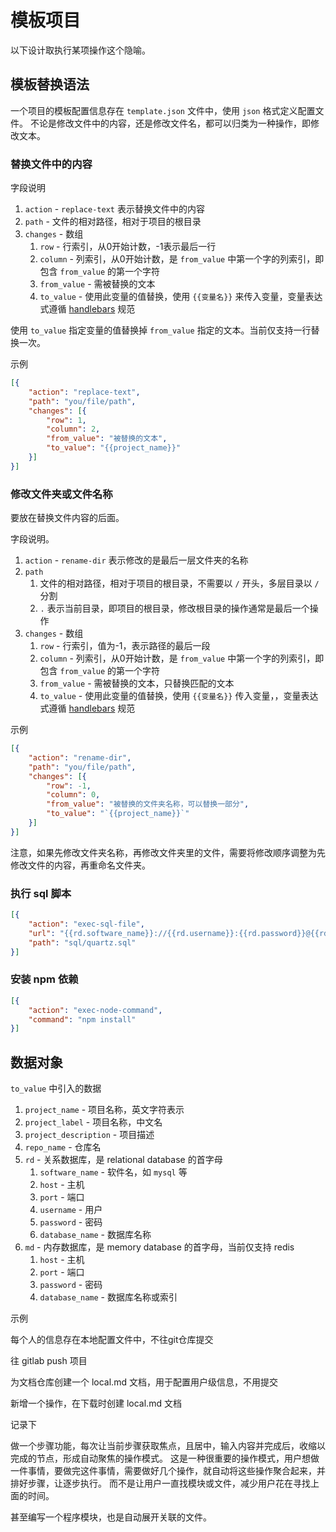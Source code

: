 # 模板项目

以下设计取执行某项操作这个隐喻。

## 模板替换语法

一个项目的模板配置信息存在 `template.json` 文件中，使用 `json` 格式定义配置文件。
不论是修改文件中的内容，还是修改文件名，都可以归类为一种操作，即修改文本。

### 替换文件中的内容

字段说明

1. `action` - `replace-text` 表示替换文件中的内容
2. `path` - 文件的相对路径，相对于项目的根目录
3. `changes` - 数组
   1. `row` - 行索引，从0开始计数，-1表示最后一行
   2. `column` - 列索引，从0开始计数，是 `from_value` 中第一个字的列索引，即包含 `from_value` 的第一个字符
   3. `from_value` - 需被替换的文本
   4. `to_value` - 使用此变量的值替换，使用 `{{变量名}}` 来传入变量，变量表达式遵循 [handlebars](https://handlebarsjs.com) 规范

使用 `to_value` 指定变量的值替换掉 `from_value` 指定的文本。当前仅支持一行替换一次。

示例

```json
[{
    "action": "replace-text",
    "path": "you/file/path",
    "changes": [{
        "row": 1,
        "column": 2,
        "from_value": "被替换的文本",
        "to_value": "{{project_name}}"
    }]
}]
```

### 修改文件夹或文件名称

要放在替换文件内容的后面。

字段说明。

1. `action` - `rename-dir` 表示修改的是最后一层文件夹的名称
2. `path` 
   1. 文件的相对路径，相对于项目的根目录，不需要以 `/` 开头，多层目录以 `/` 分割
   2. `.` 表示当前目录，即项目的根目录，修改根目录的操作通常是最后一个操作
3. `changes` - 数组
   1. `row` - 行索引，值为-1，表示路径的最后一段
   2. `column` - 列索引，从0开始计数，是 `from_value` 中第一个字的列索引，即包含 `from_value` 的第一个字符
   3. `from_value` - 需被替换的文本，只替换匹配的文本
   4. `to_value` - 使用此变量的值替换，使用 `{{变量名}}` 传入变量，，变量表达式遵循 [handlebars](https://handlebarsjs.com) 规范

示例

```json
[{
    "action": "rename-dir",
    "path": "you/file/path",
    "changes": [{
        "row": -1,
        "column": 0,
        "from_value": "被替换的文件夹名称，可以替换一部分",
        "to_value": "`{{project_name}}`"
    }]
}]
```

注意，如果先修改文件夹名称，再修改文件夹里的文件，需要将修改顺序调整为先修改文件的内容，再重命名文件夹。

### 执行 sql 脚本

```json
[{
    "action": "exec-sql-file",
    "url": "{{rd.software_name}}://{{rd.username}}:{{rd.password}}@{{rd.host}}:{{rd.port}}/{{rd.database_name}}",
    "path": "sql/quartz.sql"
}]
```

### 安装 npm 依赖

```json
[{
    "action": "exec-node-command",
    "command": "npm install"
}]
```

## 数据对象

`to_value` 中引入的数据

1. `project_name` - 项目名称，英文字符表示
2. `project_label` - 项目名称，中文名
3. `project_description` - 项目描述
4. `repo_name` - 仓库名
5. `rd` - 关系数据库，是 relational database 的首字母
   1. `software_name` - 软件名，如 `mysql` 等
   2. `host` - 主机
   3. `port` - 端口
   4. `username` - 用户
   5. `password` - 密码
   6. `database_name` - 数据库名称
6. `md` - 内存数据库，是 memory database 的首字母，当前仅支持 redis
   1. `host` - 主机
   2. `port` - 端口
   3. `password` - 密码
   4. `database_name` - 数据库名称或索引

示例


每个人的信息存在本地配置文件中，不往git仓库提交

往 gitlab push 项目

为文档仓库创建一个 local.md 文档，用于配置用户级信息，不用提交

新增一个操作，在下载时创建 local.md 文档

记录下


做一个步骤功能，每次让当前步骤获取焦点，且居中，输入内容并完成后，收缩以完成的节点，形成自动聚焦的操作模式。
这是一种很重要的操作模式，用户想做一件事情，要做完这件事情，需要做好几个操作，就自动将这些操作聚合起来，并排好步骤，让逐步执行。
而不是让用户一直找模块或文件，减少用户花在寻找上面的时间。

甚至编写一个程序模块，也是自动展开关联的文件。